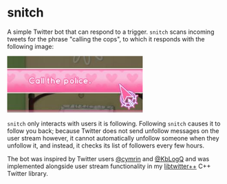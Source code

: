 # snitch
A simple Twitter bot that can respond to a trigger. `snitch` scans incoming tweets for the phrase "calling the cops", to which it responds with the following image:

![Call the police.](https://raw.githubusercontent.com/hatkirby/snitch/master/image.jpg)

`snitch` only interacts with users it is following. Following `snitch` causes it to follow you back; because Twitter does not send unfollow messages on the user stream however, it cannot automatically unfollow someone when they unfollow it, and instead, it checks its list of followers every few hours.

The bot was inspired by Twitter users [@cymrin](https://twitter.com/cymrin) and [@KbLogQ](https://twitter.com/KbLogQ) and was implemented alongside user stream functionality in my [libtwitter++](https://github.com/hatkirby/libtwittercpp) C++ Twitter library.
